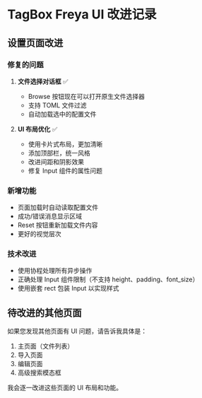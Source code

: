 # TagBox Freya UI 改进记录

## 设置页面改进

### 修复的问题
1. **文件选择对话框** ✅
   - Browse 按钮现在可以打开原生文件选择器
   - 支持 TOML 文件过滤
   - 自动加载选中的配置文件

2. **UI 布局优化** ✅
   - 使用卡片式布局，更加清晰
   - 添加顶部栏，统一风格
   - 改进间距和阴影效果
   - 修复 Input 组件的属性问题

### 新增功能
- 页面加载时自动读取配置文件
- 成功/错误消息显示区域
- Reset 按钮重新加载文件内容
- 更好的视觉层次

### 技术改进
- 使用协程处理所有异步操作
- 正确处理 Input 组件限制（不支持 height、padding、font_size）
- 使用嵌套 rect 包装 Input 以实现样式

## 待改进的其他页面

如果您发现其他页面有 UI 问题，请告诉我具体是：
1. 主页面（文件列表）
2. 导入页面
3. 编辑页面
4. 高级搜索模态框

我会逐一改进这些页面的 UI 布局和功能。